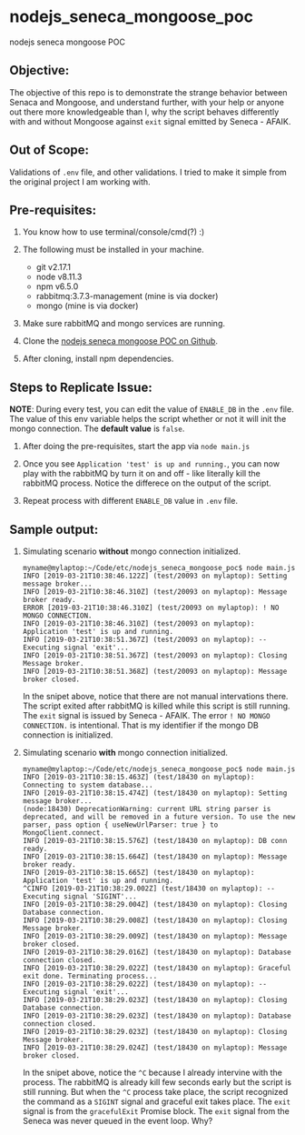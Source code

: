 # nodejs_seneca_mongoose_poc

nodejs seneca mongoose POC

## Objective:

The objective of this repo is to demonstrate the strange behavior between Senaca and Mongoose, and understand further, with your help or anyone out there more knowledgeable than I, why the script behaves differently with and without Mongoose against `exit` signal emitted by Seneca - AFAIK.

## Out of Scope:

Validations of `.env` file, and other validations. I tried to make it simple from the original project I am working with.

## Pre-requisites:

1. You know how to use terminal/console/cmd(?) :)

2. The following must be installed in your machine.

    - git v2.17.1
    - node v8.11.3
    - npm v6.5.0
    - rabbitmq:3.7.3-management (mine is via docker)
    - mongo (mine is via docker)

3. Make sure rabbitMQ and mongo services are running.

4. Clone the [nodejs seneca mongoose POC on Github](https://github.com/pusaphil/nodejs_seneca_mongoose_poc).

5. After cloning, install npm dependencies.

## Steps to Replicate Issue:

**NOTE**: During every test, you can edit the value of `ENABLE_DB` in the `.env` file. The value of this env variable helps the script whether or not it will init the mongo connection. The **default value** is `false`.

1. After doing the pre-requisites, start the app via `node main.js`

2. Once you see `Application 'test' is up and running.`, you can now play with the rabbitMQ by turn it on and off - like literally kill the rabbitMQ process. Notice the differece on the output of the script.

3. Repeat process with different `ENABLE_DB` value in `.env` file.


## Sample output:

1. Simulating scenario **without** mongo connection initialized.

    ```
    myname@mylaptop:~/Code/etc/nodejs_seneca_mongoose_poc$ node main.js
    INFO [2019-03-21T10:38:46.122Z] (test/20093 on mylaptop): Setting message broker...
    INFO [2019-03-21T10:38:46.310Z] (test/20093 on mylaptop): Message broker ready.
    ERROR [2019-03-21T10:38:46.310Z] (test/20093 on mylaptop): ! NO MONGO CONNECTION.
    INFO [2019-03-21T10:38:46.310Z] (test/20093 on mylaptop): Application 'test' is up and running.
    INFO [2019-03-21T10:38:51.367Z] (test/20093 on mylaptop): -- Executing signal 'exit'...
    INFO [2019-03-21T10:38:51.367Z] (test/20093 on mylaptop): Closing Message broker.
    INFO [2019-03-21T10:38:51.368Z] (test/20093 on mylaptop): Message broker closed.
    ```

    In the snipet above, notice that there are not manual intervations there. The script exited after rabbitMQ is killed while this script is still running. The `exit` signal is issued by Seneca - AFAIK.
    The error `! NO MONGO CONNECTION.` is intentional. That is my identifier if the mongo DB connection is initialized.

2. Simulating scenario **with** mongo connection initialized.

    ```
    myname@mylaptop:~/Code/etc/nodejs_seneca_mongoose_poc$ node main.js
    INFO [2019-03-21T10:38:15.463Z] (test/18430 on mylaptop): Connecting to system database...
    INFO [2019-03-21T10:38:15.474Z] (test/18430 on mylaptop): Setting message broker...
    (node:18430) DeprecationWarning: current URL string parser is deprecated, and will be removed in a future version. To use the new parser, pass option { useNewUrlParser: true } to MongoClient.connect.
    INFO [2019-03-21T10:38:15.576Z] (test/18430 on mylaptop): DB conn ready.
    INFO [2019-03-21T10:38:15.664Z] (test/18430 on mylaptop): Message broker ready.
    INFO [2019-03-21T10:38:15.665Z] (test/18430 on mylaptop): Application 'test' is up and running.
    ^CINFO [2019-03-21T10:38:29.002Z] (test/18430 on mylaptop): -- Executing signal 'SIGINT'...
    INFO [2019-03-21T10:38:29.004Z] (test/18430 on mylaptop): Closing Database connection.
    INFO [2019-03-21T10:38:29.008Z] (test/18430 on mylaptop): Closing Message broker.
    INFO [2019-03-21T10:38:29.009Z] (test/18430 on mylaptop): Message broker closed.
    INFO [2019-03-21T10:38:29.016Z] (test/18430 on mylaptop): Database connection closed.
    INFO [2019-03-21T10:38:29.022Z] (test/18430 on mylaptop): Graceful exit done. Terminating process...
    INFO [2019-03-21T10:38:29.022Z] (test/18430 on mylaptop): -- Executing signal 'exit'...
    INFO [2019-03-21T10:38:29.023Z] (test/18430 on mylaptop): Closing Database connection.
    INFO [2019-03-21T10:38:29.023Z] (test/18430 on mylaptop): Database connection closed.
    INFO [2019-03-21T10:38:29.023Z] (test/18430 on mylaptop): Closing Message broker.
    INFO [2019-03-21T10:38:29.024Z] (test/18430 on mylaptop): Message broker closed.
    ```
    In the snipet above, notice the `^C` because I already intervine with the process. The rabbitMQ is already kill few seconds early but the script is still running. But when the `^C` process take place, the script recognized the command as a `SIGINT` signal and graceful exit takes place. The `exit` signal is from the `gracefulExit` Promise block. The `exit` signal from the Seneca was never queued in the event loop. Why?

